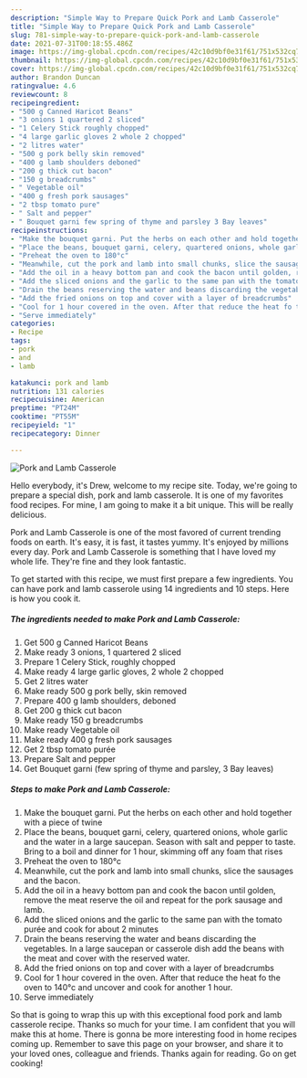 ```yaml
---
description: "Simple Way to Prepare Quick Pork and Lamb Casserole"
title: "Simple Way to Prepare Quick Pork and Lamb Casserole"
slug: 781-simple-way-to-prepare-quick-pork-and-lamb-casserole
date: 2021-07-31T00:18:55.486Z
image: https://img-global.cpcdn.com/recipes/42c10d9bf0e31f61/751x532cq70/pork-and-lamb-casserole-recipe-main-photo.jpg
thumbnail: https://img-global.cpcdn.com/recipes/42c10d9bf0e31f61/751x532cq70/pork-and-lamb-casserole-recipe-main-photo.jpg
cover: https://img-global.cpcdn.com/recipes/42c10d9bf0e31f61/751x532cq70/pork-and-lamb-casserole-recipe-main-photo.jpg
author: Brandon Duncan
ratingvalue: 4.6
reviewcount: 8
recipeingredient:
- "500 g Canned Haricot Beans"
- "3 onions 1 quartered 2 sliced"
- "1 Celery Stick roughly chopped"
- "4 large garlic gloves 2 whole 2 chopped"
- "2 litres water"
- "500 g pork belly skin removed"
- "400 g lamb shoulders deboned"
- "200 g thick cut bacon"
- "150 g breadcrumbs"
- " Vegetable oil"
- "400 g fresh pork sausages"
- "2 tbsp tomato pure"
- " Salt and pepper"
- " Bouquet garni few spring of thyme and parsley 3 Bay leaves"
recipeinstructions:
- "Make the bouquet garni. Put the herbs on each other and hold together with a piece of twine"
- "Place the beans, bouquet garni, celery, quartered onions, whole garlic and the water in a large saucepan. Season with salt and pepper to taste. Bring to a boil and dinner for 1 hour, skimming off any foam that rises"
- "Preheat the oven to 180°c"
- "Meanwhile, cut the pork and lamb into small chunks, slice the sausages and the bacon."
- "Add the oil in a heavy bottom pan and cook the bacon until golden, remove the meat reserve the oil and repeat for the pork sausage and lamb."
- "Add the sliced onions and the garlic to the same pan with the tomato purée and cook for about 2 minutes"
- "Drain the beans reserving the water and beans discarding the vegetables. In a large saucepan or casserole dish add the beans with the meat and cover with the reserved water."
- "Add the fried onions on top and cover with a layer of breadcrumbs"
- "Cool for 1 hour covered in the oven. After that reduce the heat fo the oven to 140°c and uncover and cook for another 1 hour."
- "Serve immediately"
categories:
- Recipe
tags:
- pork
- and
- lamb

katakunci: pork and lamb 
nutrition: 131 calories
recipecuisine: American
preptime: "PT24M"
cooktime: "PT55M"
recipeyield: "1"
recipecategory: Dinner

---
```



![Pork and Lamb Casserole](https://img-global.cpcdn.com/recipes/42c10d9bf0e31f61/751x532cq70/pork-and-lamb-casserole-recipe-main-photo.jpg)

Hello everybody, it's Drew, welcome to my recipe site. Today, we're going to prepare a special dish, pork and lamb casserole. It is one of my favorites food recipes. For mine, I am going to make it a bit unique. This will be really delicious.

Pork and Lamb Casserole is one of the most favored of current trending foods on earth. It's easy, it is fast, it tastes yummy. It's enjoyed by millions every day. Pork and Lamb Casserole is something that I have loved my whole life. They're fine and they look fantastic.




To get started with this recipe, we must first prepare a few ingredients. You can have pork and lamb casserole using 14 ingredients and 10 steps. Here is how you cook it.

<!--inarticleads1-->

##### The ingredients needed to make Pork and Lamb Casserole:

1. Get 500 g Canned Haricot Beans
1. Make ready 3 onions, 1 quartered 2 sliced
1. Prepare 1 Celery Stick, roughly chopped
1. Make ready 4 large garlic gloves, 2 whole 2 chopped
1. Get 2 litres water
1. Make ready 500 g pork belly, skin removed
1. Prepare 400 g lamb shoulders, deboned
1. Get 200 g thick cut bacon
1. Make ready 150 g breadcrumbs
1. Make ready  Vegetable oil
1. Make ready 400 g fresh pork sausages
1. Get 2 tbsp tomato purée
1. Prepare  Salt and pepper
1. Get  Bouquet garni (few spring of thyme and parsley, 3 Bay leaves)




<!--inarticleads2-->

##### Steps to make Pork and Lamb Casserole:

1. Make the bouquet garni. Put the herbs on each other and hold together with a piece of twine
1. Place the beans, bouquet garni, celery, quartered onions, whole garlic and the water in a large saucepan. Season with salt and pepper to taste. Bring to a boil and dinner for 1 hour, skimming off any foam that rises
1. Preheat the oven to 180°c
1. Meanwhile, cut the pork and lamb into small chunks, slice the sausages and the bacon.
1. Add the oil in a heavy bottom pan and cook the bacon until golden, remove the meat reserve the oil and repeat for the pork sausage and lamb.
1. Add the sliced onions and the garlic to the same pan with the tomato purée and cook for about 2 minutes
1. Drain the beans reserving the water and beans discarding the vegetables. In a large saucepan or casserole dish add the beans with the meat and cover with the reserved water.
1. Add the fried onions on top and cover with a layer of breadcrumbs
1. Cool for 1 hour covered in the oven. After that reduce the heat fo the oven to 140°c and uncover and cook for another 1 hour.
1. Serve immediately




So that is going to wrap this up with this exceptional food pork and lamb casserole recipe. Thanks so much for your time. I am confident that you will make this at home. There is gonna be more interesting food in home recipes coming up. Remember to save this page on your browser, and share it to your loved ones, colleague and friends. Thanks again for reading. Go on get cooking!
